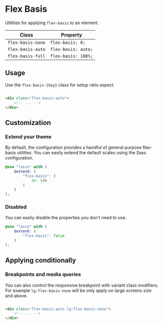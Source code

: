 # Flex Basis

Utilities for applying `flex-basis` to an element.

| Class             | Property            |
|-------------------|---------------------|
| `flex-basis-none` | `flex-basis: 0;`    |
| `flex-basis-auto` | `flex-basis: auto;` |
| `flex-basis-full` | `flex-basis: 100%;` |

## Usage

Use the `flex-basis-{key}` class for setup ratio aspect.

```html

<div class="flex-basis-auto">
    <!-- ... -->
</div>
```

## Customization

### Extend your theme

By default, the configuration provides a handful of general purpose flex-basis utilities. You can easily extend the default
scales using the Sass configuration.

```scss
@use "lasco" with (
    $extend: (
        "flex-basis": (
            50: 50%
        )
    )
);
```

### Disabled

You can easily disable the properties you don't need to use.

```scss
@use "lasco" with (
    $extend: (
        "flex-basis": false
    )
);
```

## Applying conditionally

### Breakpoints and media queries

You can also control the responsive breakpoint with variant class modifiers. For example `lg:flex-basis-none` will be only
apply on large screens size and above.

```html

<div class="flex-basis-auto lg:flex-basis-none">
    <!-- ... -->
</div>
```
